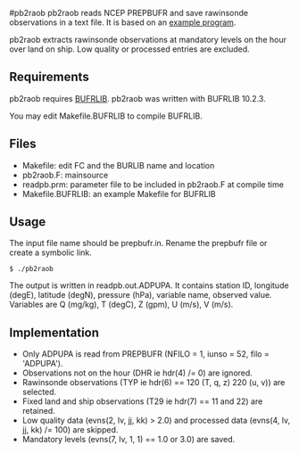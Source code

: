 #pb2raob
pb2raob reads NCEP PREPBUFR and save rawinsonde observations in a text file.
It is based on an [example program](http://www.nco.ncep.noaa.gov/sib/decoders/BUFRLIB/toc/prepbufr/).

pb2raob extracts rawinsonde observations at mandatory levels
on the hour over land on ship.
Low quality or processed entries are excluded.

## Requirements

pb2raob requires [BUFRLIB](http://www.nco.ncep.noaa.gov/sib/decoders/BUFRLIB/).
pb2raob was written with BUFRLIB 10.2.3.

You may edit Makefile.BUFRLIB to compile BUFRLIB.

## Files

- Makefile: edit FC and the BURLIB name and location
- pb2raob.F: mainsource 
- readpb.prm: parameter file to be included in pb2raob.F at compile time
- Makefile.BUFRLIB: an example Makefile for BUFRLIB

## Usage

The input file name should be prepbufr.in.
Rename the prepbufr file or create a symbolic link.

    $ ./pb2raob

The output is written in readpb.out.ADPUPA.
It contains station ID, longitude (degE), latitude (degN), pressure (hPa), variable name, observed value.
Variables are Q (mg/kg), T (degC), Z (gpm), U (m/s), V (m/s).

## Implementation

- Only ADPUPA is read from PREPBUFR (NFILO = 1, iunso = 52, filo = 'ADPUPA').
- Observations not on the hour (DHR ie hdr(4) /= 0) are ignored.
- Rawinsonde observations (TYP ie hdr(6) == 120 (T, q, z) 220 (u, v)) are selected.
- Fixed land and ship observations (T29 ie hdr(7) == 11 and 22) are retained.
- Low quality data (evns(2, lv, jj, kk) > 2.0) and processed data (evns(4, lv, jj, kk) /= 100) are skipped.
- Mandatory levels (evns(7, lv, 1, 1) == 1.0 or 3.0) are saved.
